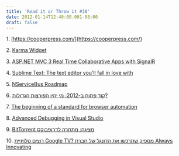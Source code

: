 ```yaml
---
title: 'Read it or Throw it #30'
date: 2012-01-14T12:40:00.001-08:00
draft: false
---
```


  

1. [https://cooperpress.com/](https://cooperpress.com/)

2. [Karma Widget](http://duckduckgo.com/karma.html)

3. [ASP.NET MVC 3 Real Time Collaborative Apps with SignalR](http://www.dotnetcurry.com/ShowArticle.aspx?ID=780)

4. [Sublime Text: The text editor you’ll fall in love with](http://wekeroad.com/2012/01/13/sublime-text-the-text-editor-youll-fall-in-love-with-3/)

5. [NServiceBus Roadmap](http://tech.groups.yahoo.com/group/nservicebus/message/12578)

6. [קוד פתוח ב-2012: מי יהיו הפורצות הגדולות?](http://it.themarker.com/tmit/article/18194)

7. [The beginning of a standard for browser automation](http://www.theautomatedtester.co.uk/blog/2012/the-beginning-of-a-standard-for-browser-automation.html)

8. [Advanced Debugging in Visual Studio](http://www.codeproject.com/KB/debug/Advanced_Debugging.aspx)

9. [BitTorrent מציגה: מתחרה לדרופבוקס](http://www.newsgeek.co.il/bittorrent-vs-dropbox/)

10. [רוצים טלויזיית Google TV? מספיק שתרכשו את הדונגל של חברת Always Innovating](http://www.gadgety.co.il/31660/%D7%A8%D7%95%D7%A6%D7%99%D7%9D-%D7%98%D7%9C%D7%95%D7%96%D7%99%D7%99%D7%AA-google-tv-%D7%9E%D7%A1%D7%A4%D7%99%D7%A7-%D7%A9%D7%AA%D7%A8%D7%9B%D7%A9%D7%95-%D7%90%D7%AA-%D7%94%D7%93%D7%95%D7%A0%D7%92/)